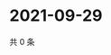 # 2021-09-29

共 0 条

<!-- BEGIN WEIBO -->
<!-- 最后更新时间 Wed Sep 29 2021 11:09:02 GMT+0800 (China Standard Time) -->

<!-- END WEIBO -->
